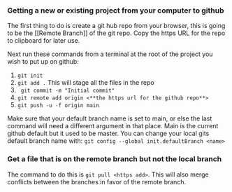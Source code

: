 ### Getting a new or existing project from your computer to github
The first thing to do is create a git hub repo from your browser, this is going to be the [[Remote Branch]] of the git repo. Copy the https URL for the repo to clipboard for later use.

Next run these commands from a terminal at the root of the project you wish to put up on github:

1. `git init`
2. `git add .` This will stage all the files in the repo
3. ` git commit -m "Initial commit"`
4. `git remote add origin <**the https url for the github repo**>`
5. `git push -u -f origin main` 

Make sure that your default branch name is set to main, or else the last command will need a different argument in that place. Main is the current github default but it used to be master. You can change your local gits default branch name with: 
					`git config --global init.defaultBranch <name>`

### Get a file that is on the remote branch but not the local branch
The command to do this is `git pull <https add>`. This will also merge conflicts between the branches in favor of the remote branch.

